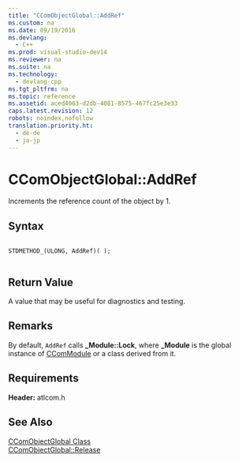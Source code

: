 ```yaml
---
title: "CComObjectGlobal::AddRef"
ms.custom: na
ms.date: 09/19/2016
ms.devlang: 
  - C++
ms.prod: visual-studio-dev14
ms.reviewer: na
ms.suite: na
ms.technology: 
  - devlang-cpp
ms.tgt_pltfrm: na
ms.topic: reference
ms.assetid: aced4063-d2db-4081-8575-467fc25e3e33
caps.latest.revision: 12
robots: noindex,nofollow
translation.priority.ht: 
  - de-de
  - ja-jp
---
```

# CComObjectGlobal::AddRef
Increments the reference count of the object by 1.  
  
## Syntax  
  
```  
  
STDMETHOD_(ULONG, AddRef)( );  
  
```  
  
## Return Value  
 A value that may be useful for diagnostics and testing.  
  
## Remarks  
 By default, `AddRef` calls **_Module::Lock**, where **_Module** is the global instance of [CComModule](../vs140/CComModule-Class.md) or a class derived from it.  
  
## Requirements  
 **Header:** atlcom.h  
  
## See Also  
 [CComObjectGlobal Class](../vs140/CComObjectGlobal-Class.md)   
 [CComObjectGlobal::Release](../vs140/CComObjectGlobal--Release.md)